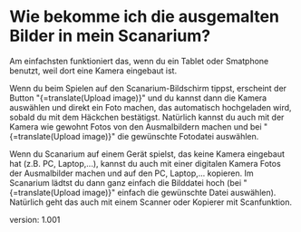 # Wie bekomme ich die ausgemalten Bilder in mein Scanarium?

Am einfachsten funktioniert das, wenn du ein Tablet oder Smatphone benutzt, weil dort eine Kamera eingebaut ist.

Wenn du beim Spielen auf den Scanarium-Bildschirm tippst, erscheint der Button "{=translate(Upload image)}" und du kannst dann die Kamera auswählen und direkt ein Foto machen, das automatisch hochgeladen wird, sobald du mit dem Häckchen bestätigst.
Natürlich kannst du auch mit der Kamera wie gewohnt Fotos von den Ausmalbildern machen und bei "{=translate(Upload image)}" die gewünschte Fotodatei auswählen.

Wenn du Scanarium auf einem Gerät spielst, das keine Kamera eingebaut hat (z.B. PC, Laptop,...), kannst du auch mit einer digitalen Kamera Fotos der Ausmalbilder machen und auf den PC, Laptop,... kopieren.
Im Scanarium lädtst du dann ganz einfach die Bilddatei hoch (bei "{=translate(Upload image)}" einfach die gewünschte Datei auswählen).
Natürlich geht das auch mit einem Scanner oder Kopierer mit Scanfunktion.

version: 1.001
